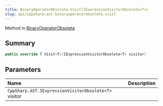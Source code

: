 ```yaml
---
title: BinaryOperatorObsolete.Visit(IExpressionVisitorObsolete<T>)
slug: api/cppsharp.ast.binaryoperatorobsolete.visit
---
```

Method in [BinaryOperatorObsolete](/api/cppsharp/ast/binaryoperatorobsolete)

## Summary



```csharp
public override T Visit<T>(IExpressionVisitorObsolete<T> visitor)
```

## Parameters

|Name|Description|
|:---|:---|
|`CppSharp.AST.IExpressionVisitorObsolete<T>` visitor||

